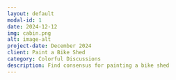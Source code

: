```yaml
---
layout: default
modal-id: 1
date: 2024-12-12
img: cabin.png
alt: image-alt
project-date: December 2024
client: Paint a Bike Shed
category: Colorful Discussions
description: Find consensus for painting a bike shed
---
```

